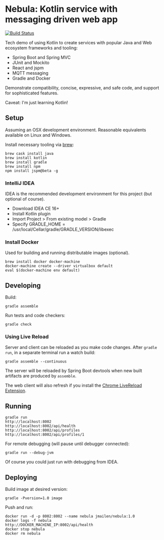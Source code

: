 # Nebula: Kotlin service with messaging driven web app

[![Build Status](https://travis-ci.org/jeremymailen/nebula.svg?branch=master)](https://travis-ci.org/jeremymailen/nebula)

Tech demo of using Kotlin to create services with popular Java and Web ecosystem frameworks and tooling:

- Spring Boot and Spring MVC
- JUnit and Mockito
- React and jspm
- MQTT messaging
- Gradle and Docker

Demonstrate compatibility, concise, expressive, and safe code, and support for sophisticated features.

Caveat: I'm just learning Kotlin!

## Setup

Assuming an OSX development environment. Reasonable equivalents available on Linux and Windows.

Install necessary tooling via [brew](http://brew.sh):

    brew cask install java
    brew install kotlin
    brew install gradle
    brew install npm
    npm install jspm@beta -g

### IntelliJ IDEA

IDEA is the recommended development environment for this project (but optional of course).

- Download IDEA CE 16+
- Install Kotlin plugin
- Import Project > From existing model > Gradle
- Specify GRADLE_HOME = /usr/local/Cellar/gradle/GRADLE_VERSION/libexec

### Install Docker

Used for building and running distributable images (optional).

    brew install docker docker-machine
    docker-machine create --driver virtualbox default
    eval $(docker-machine env default)

## Developing

Build:

    gradle assemble

Run tests and code checkers:

    gradle check

### Using Live Reload

Server and client can be reloaded as you make code changes. After `gradle run`, in a separate terminal run a watch build:

    gradle assemble --continuous

The server will be reloaded by Spring Boot devtools when new built artifacts are produced by `assemble`.

The web client will also refresh if you install the [Chrome LiveReload Extension](https://chrome.google.com/webstore/search/livereload?hl=en).

## Running

    gradle run
    http://localhost:8002
    http://localhost:8002/api/health
    http://localhost:8002/api/profiles
    http://localhost:8002/api/profiles/1

For remote debugging (will pause until debugger connected):

    gradle run --debug-jvm

Of course you could just run with debugging from IDEA.

## Deploying

Build image at desired version:

    gradle -Pversion=1.0 image

Push and run:

    docker run -d -p 8002:8002 --name nebula jmailen/nebula:1.0
    docker logs -f nebula
    http://DOCKER_MACHINE_IP:8002/api/health
    docker stop nebula
    docker rm nebula
